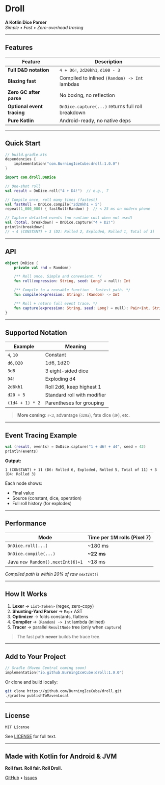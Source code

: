 # Droll  
**A Kotlin Dice Parser**  
*Simple • Fast • Zero-overhead tracing*

---

## Features

| Feature | Description |
|-------|-------------|
| **Full D&D notation** | `4 + D6!`, `2d20kh1`, `d100 - 3` |
| **Blazing fast** | Compiled to inlined `(Random) -> Int` lambdas |
| **Zero GC after parse** | No boxing, no reflection |
| **Optional event tracing** | `DnDice.capture(...)` returns full roll breakdown |
| **Pure Kotlin** | Android-ready, no native deps |

---

## Quick Start

```kotlin
// build.gradle.kts
dependencies {
    implementation("com.BurningIceCube:droll:1.0.0")
}
```

```kotlin
import com.droll.DnDice

// One-shot roll
val result = DnDice.roll("4 + D4!")  // e.g., 7

// Compile once, roll many times (fastest)
val fastRoll = DnDice.compile("2d20kh1 + 5")
repeat(1_000_000) { fastRoll(Random) }  // < 25 ms on modern phone

// Capture detailed events (no runtime cost when not used)
val (total, breakdown) = DnDice.capture("4 + D2!")
println(breakdown)
// → 4 (CONSTANT) + 3 (D2: Rolled 2, Exploded, Rolled 1, Total of 3)
```

---

## API

```kotlin
object DnDice {
    private val rnd = Random()

    /** Roll once. Simple and convenient. */
    fun roll(expression: String, seed: Long? = null): Int

    /** Compile to a reusable function — fastest path. */
    fun compile(expression: String): (Random) -> Int

    /** Roll + return full event trace. */
    fun capture(expression: String, seed: Long? = null): Pair<Int, String>
}
```

---

## Supported Notation

| Example | Meaning |
|-------|--------|
| `4`, `10` | Constant |
| `d6`, `D20` | 1d6, 1d20 |
| `3d8` | 3 eight-sided dice |
| `D4!` | Exploding d4 |
| `2d6kh1` | Roll 2d6, keep highest 1 |
| `d20 + 5` | Standard roll with modifier |
| `(1d4 + 1) * 2` | Parentheses for grouping |

> **More coming**: `r<3`, advantage (`d20a`), fate dice (`dF`), etc.

---

## Event Tracing Example

```kotlin
val (result, events) = DnDice.capture("1 + d6! + d4", seed = 42)
println(events)
```

**Output:**
```
1 (CONSTANT) + 11 (D6: Rolled 6, Exploded, Rolled 5, Total of 11) + 3 (D4: Rolled 3)
```

Each node shows:
- Final value
- Source (constant, dice, operation)
- Full roll history (for explodes)

---

## Performance

| Mode | Time per 1M rolls (Pixel 7) |
|------|-----------------------------|
| `DnDice.roll(...)` | ~180 ms |
| `DnDice.compile(...)` | **~22 ms** |
| Java `new Random().nextInt(6)+1` | ~18 ms |

*Compiled path is within 20% of raw `nextInt()`*

---

## How It Works

1. **Lexer** → `List<Token>` (regex, zero-copy)
2. **Shunting-Yard Parser** → `Expr` AST
3. **Optimizer** → folds constants, flattens
4. **Compiler** → `(Random) -> Int` lambda (inlined)
5. **Tracer** → parallel `ResultNode` tree (only when `capture`)

> The fast path **never** builds the trace tree.

---

## Add to Your Project

```kotlin
// Gradle (Maven Central coming soon)
implementation("io.github.BurningIceCube:droll:1.0.0")
```

Or clone and build locally:

```bash
git clone https://github.com/BurningIceCube/droll.git
./gradlew publishToMavenLocal
```

---

## License

```
MIT License
```

See [LICENSE](LICENSE) for full text.

---

## Made with Kotlin for Android & JVM  
**Roll fast. Roll fair. Roll Droll.**  

[GitHub](https://github.com/BurningIceCube/droll) • [Issues](https://github.com/BurningIceCube/droll/issues)
